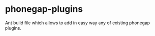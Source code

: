 phonegap-plugins
================

Ant build file which allows to add in easy way any of existing phonegap plugins. 
